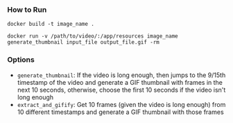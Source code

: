 ### How to Run
```
docker build -t image_name .
```
```
docker run -v /path/to/video/:/app/resources image_name generate_thumbnail input_file output_file.gif -rm
```

### Options
- `generate_thumbnail`: If the video is long enough, then jumps to the 9/15th timestamp of the video and generate a GIF thumbnail with frames in the next 10 seconds, otherwise, choose the first 10 seconds if the video isn't long enough
- `extract_and_gifify`: Get 10 frames (given the video is long enough) from 10 different timestamps and generate a GIF thumbnail with those frames